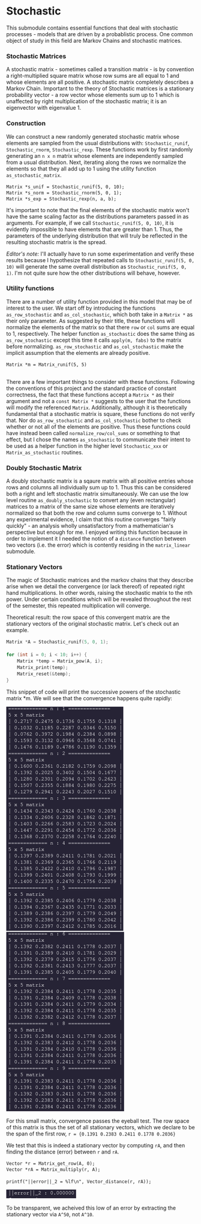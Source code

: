 # Stochastic

<!-- This submodule was a natural evolution after taking a stochastic processes class that focused on the evolution of mo -->
This submodule contains essential functions that deal with stochastic processes - models that are driven by a probablistic process. One common object of study in this field are Markov Chains and stochastic matrices.

### Stochastic Matrices

A stochastic matrix - sometimes called a transition matrix - is by convention a right-multiplied square matrix whose row sums are all equal to 1 and whose elements are all positive. A stochastic matrix completely describes a Markov Chain. Important to the theory of Stochastic matrices is a stationary probability vector - a row vector whose elements sum up to 1 which is unaffected by right multiplication of the stochastic matrix; it is an eigenvector with eigenvalue 1.

### Construction

We can construct a new randomly generated stochastic matrix whose elements are sampled from the usual distributions with: `Stochastic_runif`, `Stochastic_rnorm`, `Stochastic_rexp`. These functions work by first randomly generating an `n x n` matrix whose elements are independently sampled from a usual distribution. Next, iterating along the rows we normalize the elements so that they all add up to 1 using the utility function `as_stochastic_matrix`.

```
Matrix *s_unif = Stochastic_runif(5, 0, 10);
Matrix *s_norm = Stochastic_rnorm(5, 0, 1);
Matrix *s_exp = Stochastic_rexp(n, a, b);
```

It's important to note that the final elements of the stochastic matrix won't have the same scaling factor as the distributions parameters passed in as arguments. For example, if we call `Stochastic_runif(5, 0, 10)`, it is evidently impossible to have elements that are greater than 1. Thus, the parameters of the underlying distribution that will truly be reflected in the resulting stochastic matrix is the spread.

*Editor's note:* I'll actually have to run some experimentation and verify these results because I hypothesize that repeated calls to `Stochastic_runif(5, 0, 10)` will generate the same overall distribution as `Stochastic_runif(5, 0, 1)`. I'm not quite sure how the other distributions will behave, however.

### Utility functions

There are a number of utility function provided in this model that may be of interest to the user. We start off by introducing the functions `as_row_stochastic` and `as_col_stochastic`, which both take in a `Matrix *` as their only parameter. As suggested by their title, these functions will normalize the elements of the matrix so that there `row` or `col` sums are equal to 1, respectively. The helper function `as_stochastic` does the same thing as `as_row_stochastic` except this time it calls `apply(m, fabs)` to the matrix before normalizing. `as_row_stochastic` and `as_col_stochastic` make the implicit assumption that the elements are already positive.

```
Matrix *m = Matrix_runif(5, 5)


```

There are a few important things to consider with these functions. Following the conventions of this project and the standard practice of constant correctness, the fact that these functions accept a `Matrix *` as their argument and not a `const Matrix *` suggests to the user that the functions will modify the referenced `Matrix`. Additionally, although it is theoretically fundamental that a stochastic matrix is square, these functions do not verify that. Nor do `as_row_stochastic` and `as_col_stochastic` bother to check whether or not all of the elements are positive. Thus these functions could have instead been called `normalize_row/col_sums` or something to that effect, but I chose the names `as_stochastic` to communicate their intent to be used as a helper function in the higher level `Stochastic_xxx` or `Matrix_as_stochastic` routines.

### Doubly Stochastic Matrix

A doubly stochastic matrix is a sqaure matrix with all positive entries whose rows and columns all individually sum up to 1. Thus this can be considered both a right and left stochastic matrix simultaneously. We can use the low level routine `as_doubly_stochastic` to convert any (even rectangular) matrices to a matrix of the same size whose elements are iteratively normalized so that both the row and column sums converge to 1. Without any experimental evidence, I claim that this routine converges "fairly quickly" - an analysis wholly unsatisfactory from a mathematician's perspective but enough for me. I enjoyed writing this function because in order to implement it I needed the notion of a `distance` function between two vectors (i.e. the error) which is contently residing in the `matrix_linear` submodule.

### Stationary Vectors

The magic of Stochastic matrices and the markov chains that they describe arise when we detail the convergence (or lack thereof) of repeated right hand multiplications. In other words, raising the stochastic matrix to the nth power. Under certain conditions which will be revealed throughout the rest of the semester, this repeated multiplication will converge.

Theoretical result: the row space of this convergent matrix are the stationary vectors of the original stochastic matrix. Let's check out an example.

```C
Matrix *A = Stochastic_runif(5, 0, 1);

for (int i = 0; i < 10; i++) {
    Matrix *temp = Matrix_pow(A, i);
    Matrix_print(temp);
    Matrix_reset(&temp);
}
```

This snippet of code will print the successive powers of the stochastic matrix *m. We will see that the convergence happens quite rapidly:

![matrix power](../media/mat_pow_first.png)
![matrix power second](../media/mat_pow_sec.png)

For this small matrix, convergence passes the eyeball test. The row space of this matrix is thus the set of all stationary vectors, which we declare to be the span of the first row, `r = {0.1391 0.2383 0.2411 0.1778 0.2036}`

We test that this is indeed a stationary vector by computing `rA`, and then finding the distance (error) between `r` and `rA`.

```
Vector *r = Matrix_get_row(A, 0);
Vector *rA = Matrix_multiply(r, A);

printf("||error||_2 = %lf\n", Vector_distance(r, rA));
```

![error](../media/error.png)

To be transparent, we acheived this low of an error by extracting the stationary vector via `A^50`, not `A^10`.

